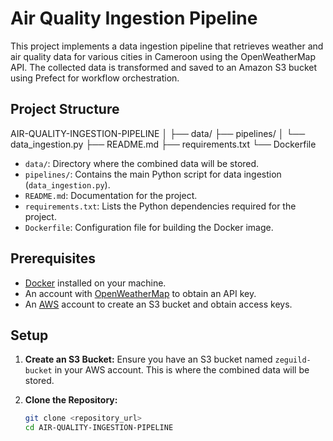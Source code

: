 # Air Quality Ingestion Pipeline

This project implements a data ingestion pipeline that retrieves weather and air quality data for various cities in Cameroon using the OpenWeatherMap API. The collected data is transformed and saved to an Amazon S3 bucket using Prefect for workflow orchestration.

## Project Structure

AIR-QUALITY-INGESTION-PIPELINE
│
├── data/
├── pipelines/
│   └── data_ingestion.py
├── README.md
├── requirements.txt
└── Dockerfile


- `data/`: Directory where the combined data will be stored.
- `pipelines/`: Contains the main Python script for data ingestion (`data_ingestion.py`).
- `README.md`: Documentation for the project.
- `requirements.txt`: Lists the Python dependencies required for the project.
- `Dockerfile`: Configuration file for building the Docker image.

## Prerequisites

- [Docker](https://www.docker.com/products/docker-desktop) installed on your machine.
- An account with [OpenWeatherMap](https://openweathermap.org/) to obtain an API key.
- An [AWS](https://aws.amazon.com/) account to create an S3 bucket and obtain access keys.

## Setup

1. **Create an S3 Bucket:**
   Ensure you have an S3 bucket named `zeguild-bucket` in your AWS account. This is where the combined data will be stored.

2. **Clone the Repository:**
   ```bash
   git clone <repository_url>
   cd AIR-QUALITY-INGESTION-PIPELINE

